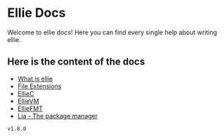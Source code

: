 # Ellie Docs
Welcome to ellie docs! Here you can find every single help about writing ellie.

## Here is the content of the docs

 * [What is ellie](what_is_ellie.md)
 * [File Extensions](file_extensions.md)
 * [EllieC](elliec.md)
 * [EllieVM](ellievm.md)
 * [EllieFMT](elliefmt.md)
 * [Lia - The package manager](lia.md)

 `v1.8.0`